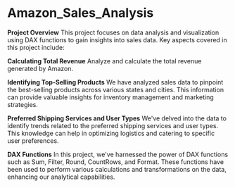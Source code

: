 # Amazon_Sales_Analysis
**Project Overview**
This project focuses on data analysis and visualization using DAX functions to gain insights into sales data. Key aspects covered in this project include:

**Calculating Total Revenue**
 Analyze and calculate the total revenue generated by Amazon.

**Identifying Top-Selling Products**
We have analyzed sales data to pinpoint the best-selling products across various states and cities. This information can provide valuable insights for inventory management and marketing strategies.

**Preferred Shipping Services and User Types**
We've delved into the data to identify trends related to the preferred shipping services and user types. This knowledge can help in optimizing logistics and catering to specific user preferences.

**DAX Functions**
In this project, we've harnessed the power of DAX functions such as Sum, Filter, Round, CountRows, and Format. These functions have been used to perform various calculations and transformations on the data, enhancing our analytical capabilities.
